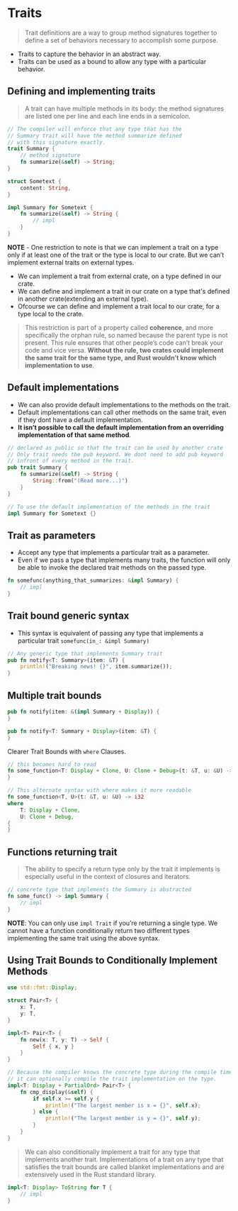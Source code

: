 # Traits

> Trait definitions are a way to group method signatures together to define a set of behaviors necessary to accomplish some purpose.

- Traits to capture the behavior in an abstract way.
- Traits can be used as a bound to allow any type with a particular behavior.

## Defining and implementing traits

> A trait can have multiple methods in its body: the method signatures are listed one per line and each line ends in a semicolon.

```rust
// The compiler will enforce that any type that has the
// Summary trait will have the method summarize defined
// with this signature exactly.
trait Summary {
    // method signature
    fn summarize(&self) -> String;
}

struct Sometext {
    content: String,
}

impl Summary for Sometext {
    fn summarize(&self) -> String {
        // impl
    }
}
```

**NOTE** - One restriction to note is that we can implement a trait on a type only if at least one of the trait or the type is local to our crate. But we can’t implement external traits on external types.

- We can implement a trait from external crate, on a type defined in our crate.
- We can define and implement a trait in our crate on a type that's defined in another crate(extending an external type).
- Ofcourse we can define and implement a trait local to our crate, for a type local to the crate.

> This restriction is part of a property called **coherence**, and more specifically the orphan rule, so named because the parent type is not present. This rule ensures that other people’s code can’t break your code and vice versa. **Without the rule, two crates could implement the same trait for the same type, and Rust wouldn’t know which implementation to use**.

## Default implementations

- We can also provide default implementations to the methods on the trait.
- Default implementations can call other methods on the same trait, even if they dont have a default implementation.
- **It isn’t possible to call the default implementation from an overriding implementation of that same method**.

```rust
// declared as public so that the trait can be used by another crate
// Only trait needs the pub keyword. We dont need to add pub keyword
// infront of every method in the trait.
pub trait Summary {
    fn summarize(&self) -> String {
        String::from("(Read more...)")
    }
}

// To use the default implementation of the methods in the trait
impl Summary for Sometext {}
```

## Trait as parameters

- Accept any type that implements a particular trait as a parameter.
- Even if we pass a type that implements many traits, the function will only be able to invoke the declared trait methods on the passed type.

```rust
fn somefunc(anything_that_summarizes: &impl Summary) {
    // impl
}
```

## Trait bound generic syntax

- This syntax is equivalent of passing any type that implements a particular trait `somefunc(in_: &impl Summary)`

```rust
// Any generic type that implements Summary trait
pub fn notify<T: Summary>(item: &T) {
    println!("Breaking news! {}", item.summarize());
}
```

## Multiple trait bounds

```rust
pub fn notify(item: &(impl Summary + Display)) {
}

pub fn notify<T: Summary + Display>(item: &T) {
}
```

Clearer Trait Bounds with `where` Clauses.

```rust
// this becomes hard to read
fn some_function<T: Display + Clone, U: Clone + Debug>(t: &T, u: &U) -> i32 {
}

// This alternate syntax with where makes it more readable
fn some_function<T, U>(t: &T, u: &U) -> i32
where
    T: Display + Clone,
    U: Clone + Debug,
{
}
```

## Functions returning trait

> The ability to specify a return type only by the trait it implements is especially useful in the context of closures and iterators.

```rust
// concrete type that implements the Summary is abstracted
fn some_func() -> impl Summary {
    // impl
}
```

**NOTE**: You can only use `impl Trait` if you’re returning a single type. We cannot have a function conditionally return two different types implementing the same trait using the above syntax.

## Using Trait Bounds to Conditionally Implement Methods

```rust
use std::fmt::Display;

struct Pair<T> {
    x: T,
    y: T,
}

impl<T> Pair<T> {
    fn new(x: T, y: T) -> Self {
        Self { x, y }
    }
}

// Because the compiler knows the concrete type during the compile time
// it can optionally compile the trait implementation on the type.
impl<T: Display + PartialOrd> Pair<T> {
    fn cmp_display(&self) {
        if self.x >= self.y {
            println!("The largest member is x = {}", self.x);
        } else {
            println!("The largest member is y = {}", self.y);
        }
    }
}
```

> We can also conditionally implement a trait for any type that implements another trait.
> Implementations of a trait on any type that satisfies the trait bounds are called blanket implementations and are extensively used in the Rust standard library.

```rust
impl<T: Display> ToString for T {
    // impl
}
```
